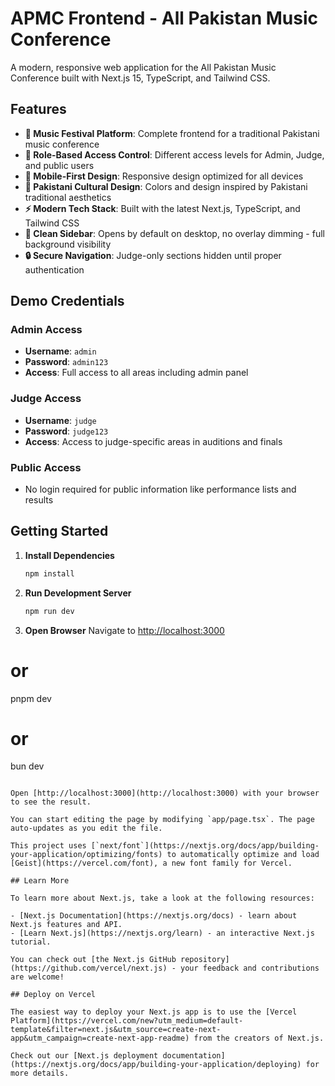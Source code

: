 # APMC Frontend - All Pakistan Music Conference

A modern, responsive web application for the All Pakistan Music Conference built with Next.js 15, TypeScript, and Tailwind CSS.

## Features

- **🎵 Music Festival Platform**: Complete frontend for a traditional Pakistani music conference
- **🔐 Role-Based Access Control**: Different access levels for Admin, Judge, and public users
- **📱 Mobile-First Design**: Responsive design optimized for all devices
- **🎨 Pakistani Cultural Design**: Colors and design inspired by Pakistani traditional aesthetics
- **⚡ Modern Tech Stack**: Built with the latest Next.js, TypeScript, and Tailwind CSS
- **📲 Clean Sidebar**: Opens by default on desktop, no overlay dimming - full background visibility
- **🔒 Secure Navigation**: Judge-only sections hidden until proper authentication

## Demo Credentials

### Admin Access
- **Username**: `admin`
- **Password**: `admin123`
- **Access**: Full access to all areas including admin panel

### Judge Access
- **Username**: `judge`
- **Password**: `judge123`
- **Access**: Access to judge-specific areas in auditions and finals

### Public Access
- No login required for public information like performance lists and results

## Getting Started

1. **Install Dependencies**
   ```bash
   npm install
   ```

2. **Run Development Server**
   ```bash
   npm run dev
   ```

3. **Open Browser**
   Navigate to [http://localhost:3000](http://localhost:3000)
# or
pnpm dev
# or
bun dev
```

Open [http://localhost:3000](http://localhost:3000) with your browser to see the result.

You can start editing the page by modifying `app/page.tsx`. The page auto-updates as you edit the file.

This project uses [`next/font`](https://nextjs.org/docs/app/building-your-application/optimizing/fonts) to automatically optimize and load [Geist](https://vercel.com/font), a new font family for Vercel.

## Learn More

To learn more about Next.js, take a look at the following resources:

- [Next.js Documentation](https://nextjs.org/docs) - learn about Next.js features and API.
- [Learn Next.js](https://nextjs.org/learn) - an interactive Next.js tutorial.

You can check out [the Next.js GitHub repository](https://github.com/vercel/next.js) - your feedback and contributions are welcome!

## Deploy on Vercel

The easiest way to deploy your Next.js app is to use the [Vercel Platform](https://vercel.com/new?utm_medium=default-template&filter=next.js&utm_source=create-next-app&utm_campaign=create-next-app-readme) from the creators of Next.js.

Check out our [Next.js deployment documentation](https://nextjs.org/docs/app/building-your-application/deploying) for more details.
